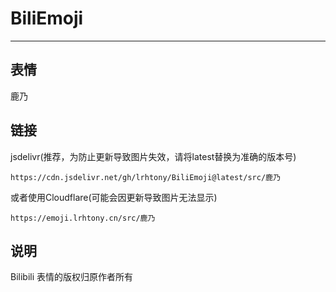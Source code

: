 # BiliEmoji
---
## 表情
鹿乃
## 链接
jsdelivr(推荐，为防止更新导致图片失效，请将latest替换为准确的版本号)
```
https://cdn.jsdelivr.net/gh/lrhtony/BiliEmoji@latest/src/鹿乃
```
或者使用Cloudflare(可能会因更新导致图片无法显示)
```
https://emoji.lrhtony.cn/src/鹿乃
```
## 说明
Bilibili 表情的版权归原作者所有
